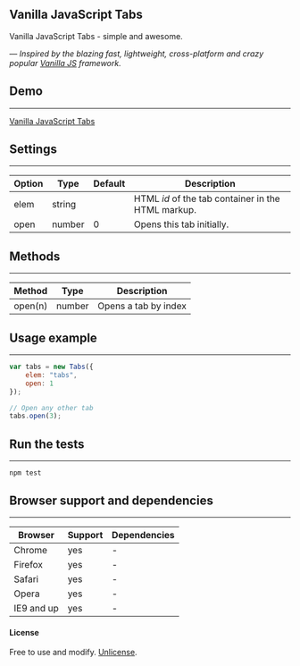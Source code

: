 Vanilla JavaScript Tabs
-------

Vanilla JavaScript Tabs - simple and awesome.

*— Inspired by the blazing fast, lightweight, cross-platform and crazy popular [Vanilla JS](http://vanilla-js.com/)  framework.*


## Demo
---

[Vanilla JavaScript Tabs](http://zoltantothcom.github.io/vanilla-js-tabs)


## Settings
---

Option | Type | Default | Description
------ | ---- | ------- | -----------
elem | string |  | HTML _id_ of the tab container in the HTML markup.
open | number | 0 | Opens this tab initially.


## Methods
---

Method | Type | Description
------ | ---- | -----------
open(n) | number | Opens a tab by index


## Usage example
---

```javascript
var tabs = new Tabs({
    elem: "tabs",
    open: 1
});
```

```javascript
// Open any other tab
tabs.open(3);
```


## Run the tests
---

```
npm test
```


## Browser support and dependencies
---

Browser | Support | Dependencies
------ | -------- | -----------
Chrome | yes | -
Firefox | yes | -
Safari | yes | -
Opera | yes | -
IE9 and up | yes | -


#### License

Free to use and modify. [Unlicense](http://unlicense.org).
